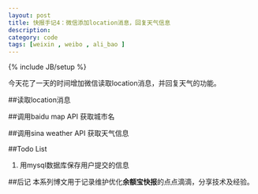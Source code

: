```yaml
---
layout: post
title: 快报手记4：微信添加location消息，回复天气信息
description: 
category: code
tags: [weixin , weibo , ali_bao ]
---
```

{% include JB/setup %}

今天花了一天的时间增加微信读取location消息，并回复天气的功能。


##读取location消息


##调用baidu map API 获取城市名


##调用sina weather API 获取天气信息



##Todo List
  1.  用mysql数据库保存用户提交的信息
  
  
##后记
本系列博文用于记录维护优化**余额宝快报**的点点滴滴，分享技术及经验。

